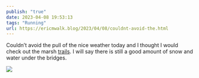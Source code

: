 ```yaml
---
publish: "true"
date: 2023-04-08 19:53:13
tags: "Running"
url: https://ericmwalk.blog/2023/04/08/couldnt-avoid-the.html
---
```


Couldn’t avoid the pull of the nice weather today and I thought I would check out the marsh [trails](http://www.strava.com/activities/8856255993). I will say there is still a good amount of snow and water under the bridges.

![](https://ericmwalk.blog/uploads/2023/f24f1794d2.jpg)